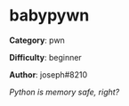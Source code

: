 babypywn
============

**Category**: pwn

**Difficulty**: beginner

**Author**: joseph#8210

_Python is memory safe, right?_
